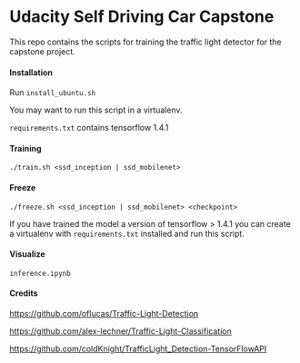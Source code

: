 # Udacity Self Driving Car Capstone

This repo contains the scripts for training the traffic light detector for the capstone project.

#### Installation
Run `install_ubuntu.sh`

You may want to run this script in a virtualenv.

`requirements.txt` contains tensorflow 1.4.1

#### Training
`./train.sh <ssd_inception | ssd_mobilenet>`

#### Freeze
`./freeze.sh <ssd_inception | ssd_mobilenet> <checkpoint>`

If you have trained the model a version of tensorflow > 1.4.1 you can create a virtualenv with `requirements.txt` installed and run this script.

#### Visualize
`inference.ipynb`

#### Credits
https://github.com/oflucas/Traffic-Light-Detection

https://github.com/alex-lechner/Traffic-Light-Classification

https://github.com/coldKnight/TrafficLight_Detection-TensorFlowAPI
